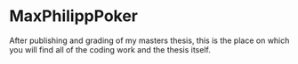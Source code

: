 # MaxPhilippPoker
After publishing and grading of my masters thesis, this is the place on which you will find all of the coding work and the thesis itself.

